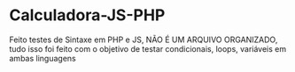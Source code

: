 # Calculadora-JS-PHP
Feito testes de Sintaxe em PHP e JS, NÃO É UM ARQUIVO ORGANIZADO, tudo isso foi feito com o objetivo de testar condicionais, loops, variáveis em ambas linguagens
